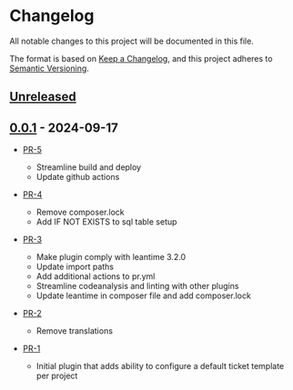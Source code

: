 # Changelog

All notable changes to this project will be documented in this file.

The format is based on [Keep a Changelog](https://keepachangelog.com/en/1.0.0/),
and this project adheres to [Semantic Versioning](https://semver.org/spec/v2.0.0.html).

## [Unreleased]

## [0.0.1] - 2024-09-17

* [PR-5](https://github.com/ITK-Leantime/leantime-tickettemplate/pull/5)
  * Streamline build and deploy
  * Update github actions

* [PR-4](https://github.com/ITK-Leantime/leantime-tickettemplate/pull/4)
  * Remove composer.lock
  * Add IF NOT EXISTS to sql table setup

* [PR-3](https://github.com/ITK-Leantime/leantime-tickettemplate/pull/3)
  * Make plugin comply with leantime 3.2.0
  * Update import paths
  * Add additional actions to pr.yml
  * Streamline codeanalysis and linting with other plugins
  * Update leantime in composer file and add composer.lock

* [PR-2](https://github.com/ITK-Leantime/leantime-tickettemplate/pull/2)
  * Remove translations

* [PR-1](https://github.com/ITK-Leantime/leantime-tickettemplate/pull/1)
  * Initial plugin that adds ability to configure a default ticket template per project

[unreleased]: https://github.com/ITK-Leantime/leantime-tickettemplate/compare/v0.0.1...HEAD
[0.0.1]: https://github.com/ITK-Leantime/leantime-tickettemplate/releases/tag/v0.0.1
